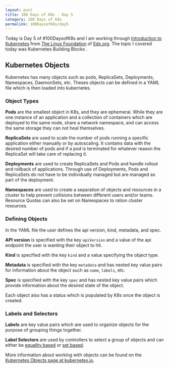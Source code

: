 ```yaml
---
layout: post
title: 100 Days of K8s - Day 5
category: 100 Days of K8s
permalink: 100DaysofK8s/day5
---
```


Today is Day 5 of #100DaysofK8s and I am working through [Introduction to Kubernetes](https://www.edx.org/course/introduction-to-kubernetes) from [The Linux Foundation](www.linuxfoundation.org/‎
) of [Edx.org](https://edx.org). The topic I covered today was Kubernetes Building Blocks .


## Kubernetes Objects
Kubernetes has many objects such as pods, ReplicaSets, Deployments, Namespaces, DaemonSets, etc. Theses objects can be defined in a YAML file which is then loaded into kubernetes.

### Object Types
**Pods** are the smallest object in K8s, and they are ephemeral. While they are one instance of an application and a collection of containers which are deployed to the same node, share a network namespace, and can access the same storage they can not heal themselves.

**ReplicaSets** are used to scale the number of pods running a specific application either manually or by autoscaling. It contains data with the desired number of pods and if a pod is terminated for whatever reason the ReplicaSet will take care of replacing it.

**Deployments** are used to create ReplicaSets and Pods and handle rollout and rollback of applications. Through use of Deployments, Pods and ReplicaSets do not have to be individually managed but are managed as part of the deployment.

**Namespaces** are used to create a separation of objects and resources in a cluster to help prevent collisions between different users and/or teams. Resource Quotas can also be set on Namespaces to ration cluster resources.

### Defining Objects
In the YAML file the user defines the api version, kind, metadata, and spec.

**API version** is specified with the key `apiVersion` and a value of the api endpoint the user is wanting their object to hit.

**Kind** is specified with the key `kind`
and a value specifying the object type.

**Metadata** is specified with the key `metadata` and has nested key value pairs for information about the object such as `name`, `labels`, etc.

**Spec** is specified with the key `spec` and has nested key value pairs which provide information about the desired state of the object.

Each object also has a status which is populated by K8s once the object is created.

### Labels and Selectors

**Labels** are key value pairs which are used to organize objects for the purpose of grouping things together.

**Label Selectors** are used by controllers to select a group of objects and can either be [equality based](https://kubernetes.io/docs/concepts/overview/working-with-objects/labels/#equality-based-requirement) or [set based](https://kubernetes.io/docs/concepts/overview/working-with-objects/labels/#set-based-requirement).

More information about working with objects can be found on the [Kubernetes Objects page at kubernetes.io](https://kubernetes.io/docs/concepts/overview/working-with-objects/kubernetes-objects/).
